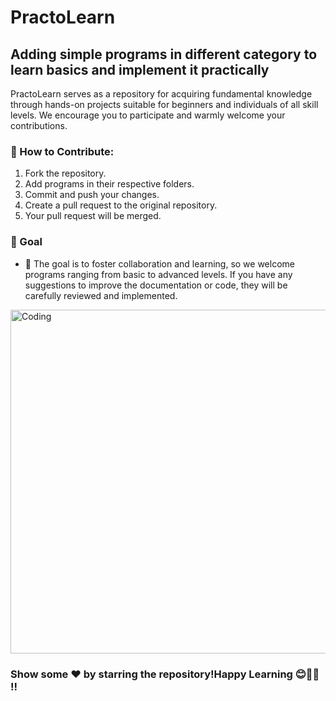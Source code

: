 # PractoLearn
## Adding simple programs in different category to learn basics and implement it practically
PractoLearn serves as a repository for acquiring fundamental knowledge through hands-on projects suitable for beginners and individuals of all skill levels. We encourage you to participate and warmly welcome your contributions.

 ### 🌟 How to Contribute:
1. Fork the repository.
2. Add programs in their respective folders.
3. Commit and push your changes.
4. Create a pull request to the original repository.
5. Your pull request will be merged.

### 🎯 Goal
- 🌱 The goal is to foster collaboration and learning, so we welcome programs ranging from basic to advanced levels. If you have any suggestions to improve the documentation or code, they will be carefully reviewed and implemented.

<img alt="Coding" width="550" src="https://gifdb.com/images/high/thank-you-cute-cartoon-panda-bear-kokr7t3fz867od7c.webp" class="center">
<h3 align="left">Show some ❤️ by starring the repository!Happy Learning 😊👩‍💻 !!</h3>
